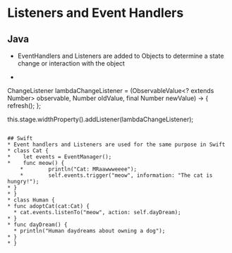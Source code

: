 # Listeners and Event Handlers

## Java
* EventHandlers and Listeners are added to Objects to determine a state change or interaction with the object
* ```Java
ChangeListener<Number> lambdaChangeListener = (ObservableValue<? extends Number> observable, Number oldValue, final Number newValue) -> {
      refresh();
  };

  this.stage.widthProperty().addListener(lambdaChangeListener);
  ```

## Swift
* Event handlers and Listeners are used for the same purpose in Swift
* class Cat {
  *    let events = EventManager();
  *    func meow() {
      *        println("Cat: MRaawwweeee");
      *        self.events.trigger("meow", information: "The cat is hungry!");
  * }
* }
* class Human {
  * func adoptCat(cat:Cat) {
    * cat.events.listenTo("meow", action: self.dayDream);
  * }
  * func dayDream() {
    * println("Human daydreams about owning a dog");
  * }
* }

